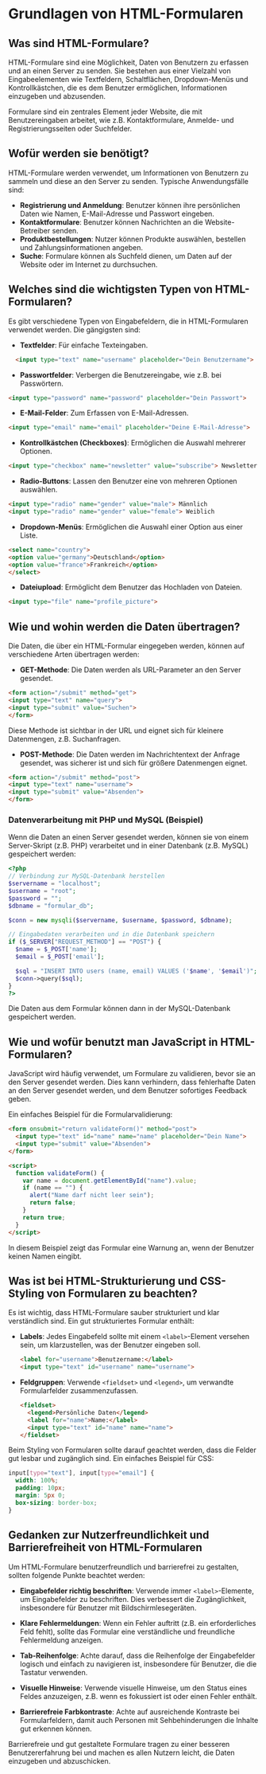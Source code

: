 # Grundlagen von HTML-Formularen

## Was sind HTML-Formulare?

HTML-Formulare sind eine Möglichkeit, Daten von Benutzern zu erfassen und an einen Server zu senden. Sie bestehen aus einer Vielzahl von Eingabeelementen wie Textfeldern, Schaltflächen, Dropdown-Menüs und Kontrollkästchen, die es dem Benutzer ermöglichen, Informationen einzugeben und abzusenden.

Formulare sind ein zentrales Element jeder Website, die mit Benutzereingaben arbeitet, wie z.B. Kontaktformulare, Anmelde- und Registrierungsseiten oder Suchfelder.

## Wofür werden sie benötigt?

HTML-Formulare werden verwendet, um Informationen von Benutzern zu sammeln und diese an den Server zu senden. Typische Anwendungsfälle sind:

- **Registrierung und Anmeldung**: Benutzer können ihre persönlichen Daten wie Namen, E-Mail-Adresse und Passwort eingeben.
- **Kontaktformulare**: Benutzer können Nachrichten an die Website-Betreiber senden.
- **Produktbestellungen**: Nutzer können Produkte auswählen, bestellen und Zahlungsinformationen angeben.
- **Suche**: Formulare können als Suchfeld dienen, um Daten auf der Website oder im Internet zu durchsuchen.

## Welches sind die wichtigsten Typen von HTML-Formularen?

Es gibt verschiedene Typen von Eingabefeldern, die in HTML-Formularen verwendet werden. Die gängigsten sind:

- **Textfelder**: Für einfache Texteingaben.
```html
  <input type="text" name="username" placeholder="Dein Benutzername">
```

- **Passwortfelder**: Verbergen die Benutzereingabe, wie z.B. bei Passwörtern.
```html
<input type="password" name="password" placeholder="Dein Passwort">
```

- **E-Mail-Felder**: Zum Erfassen von E-Mail-Adressen.
```html
<input type="email" name="email" placeholder="Deine E-Mail-Adresse">
```

- **Kontrollkästchen (Checkboxes)**: Ermöglichen die Auswahl mehrerer Optionen.
```html
<input type="checkbox" name="newsletter" value="subscribe"> Newsletter abonnieren
```

- **Radio-Buttons**: Lassen den Benutzer eine von mehreren Optionen auswählen.
```html
<input type="radio" name="gender" value="male"> Männlich
<input type="radio" name="gender" value="female"> Weiblich
```

- **Dropdown-Menüs**: Ermöglichen die Auswahl einer Option aus einer Liste.
```html
<select name="country">
<option value="germany">Deutschland</option>
<option value="france">Frankreich</option>
</select>
```

- **Dateiupload**: Ermöglicht dem Benutzer das Hochladen von Dateien.
```html
<input type="file" name="profile_picture">
```

## Wie und wohin werden die Daten übertragen?

Die Daten, die über ein HTML-Formular eingegeben werden, können auf verschiedene Arten übertragen werden:

- **GET-Methode**: Die Daten werden als URL-Parameter an den Server gesendet.
```html
<form action="/submit" method="get">
<input type="text" name="query">
<input type="submit" value="Suchen">
</form>
```
  Diese Methode ist sichtbar in der URL und eignet sich für kleinere Datenmengen, z.B. Suchanfragen.

- **POST-Methode**: Die Daten werden im Nachrichtentext der Anfrage gesendet, was sicherer ist und sich für größere Datenmengen eignet.
```html
<form action="/submit" method="post">
<input type="text" name="username">
<input type="submit" value="Absenden">
</form>
```

### Datenverarbeitung mit PHP und MySQL (Beispiel)

Wenn die Daten an einen Server gesendet werden, können sie von einem Server-Skript (z.B. PHP) verarbeitet und in einer Datenbank (z.B. MySQL) gespeichert werden:

```php
<?php
// Verbindung zur MySQL-Datenbank herstellen
$servername = "localhost";
$username = "root";
$password = "";
$dbname = "formular_db";

$conn = new mysqli($servername, $username, $password, $dbname);

// Eingabedaten verarbeiten und in die Datenbank speichern
if ($_SERVER["REQUEST_METHOD"] == "POST") {
  $name = $_POST['name'];
  $email = $_POST['email'];

  $sql = "INSERT INTO users (name, email) VALUES ('$name', '$email')";
  $conn->query($sql);
}
?>
```

Die Daten aus dem Formular können dann in der MySQL-Datenbank gespeichert werden.

## Wie und wofür benutzt man JavaScript in HTML-Formularen?

JavaScript wird häufig verwendet, um Formulare zu validieren, bevor sie an den Server gesendet werden. Dies kann verhindern, dass fehlerhafte Daten an den Server gesendet werden, und dem Benutzer sofortiges Feedback geben.

Ein einfaches Beispiel für die Formularvalidierung:

```html
<form onsubmit="return validateForm()" method="post">
  <input type="text" id="name" name="name" placeholder="Dein Name">
  <input type="submit" value="Absenden">
</form>

<script>
  function validateForm() {
    var name = document.getElementById("name").value;
    if (name == "") {
      alert("Name darf nicht leer sein");
      return false;
    }
    return true;
  }
</script>
```

In diesem Beispiel zeigt das Formular eine Warnung an, wenn der Benutzer keinen Namen eingibt.

## Was ist bei HTML-Strukturierung und CSS-Styling von Formularen zu beachten?

Es ist wichtig, dass HTML-Formulare sauber strukturiert und klar verständlich sind. Ein gut strukturiertes Formular enthält:

- **Labels**: Jedes Eingabefeld sollte mit einem `<label>`-Element versehen sein, um klarzustellen, was der Benutzer eingeben soll.
  ```html
  <label for="username">Benutzername:</label>
  <input type="text" id="username" name="username">
  ```

- **Feldgruppen**: Verwende `<fieldset>` und `<legend>`, um verwandte Formularfelder zusammenzufassen.
  ```html
  <fieldset>
    <legend>Persönliche Daten</legend>
    <label for="name">Name:</label>
    <input type="text" id="name" name="name">
  </fieldset>
  ```

Beim Styling von Formularen sollte darauf geachtet werden, dass die Felder gut lesbar und zugänglich sind. Ein einfaches Beispiel für CSS:

```css
input[type="text"], input[type="email"] {
  width: 100%;
  padding: 10px;
  margin: 5px 0;
  box-sizing: border-box;
}
```

## Gedanken zur Nutzerfreundlichkeit und Barrierefreiheit von HTML-Formularen

Um HTML-Formulare benutzerfreundlich und barrierefrei zu gestalten, sollten folgende Punkte beachtet werden:

- **Eingabefelder richtig beschriften**: Verwende immer `<label>`-Elemente, um Eingabefelder zu beschriften. Dies verbessert die Zugänglichkeit, insbesondere für Benutzer mit Bildschirmlesegeräten.

- **Klare Fehlermeldungen**: Wenn ein Fehler auftritt (z.B. ein erforderliches Feld fehlt), sollte das Formular eine verständliche und freundliche Fehlermeldung anzeigen.

- **Tab-Reihenfolge**: Achte darauf, dass die Reihenfolge der Eingabefelder logisch und einfach zu navigieren ist, insbesondere für Benutzer, die die Tastatur verwenden.

- **Visuelle Hinweise**: Verwende visuelle Hinweise, um den Status eines Feldes anzuzeigen, z.B. wenn es fokussiert ist oder einen Fehler enthält.

- **Barrierefreie Farbkontraste**: Achte auf ausreichende Kontraste bei Formularfeldern, damit auch Personen mit Sehbehinderungen die Inhalte gut erkennen können.

Barrierefreie und gut gestaltete Formulare tragen zu einer besseren Benutzererfahrung bei und machen es allen Nutzern leicht, die Daten einzugeben und abzuschicken.
